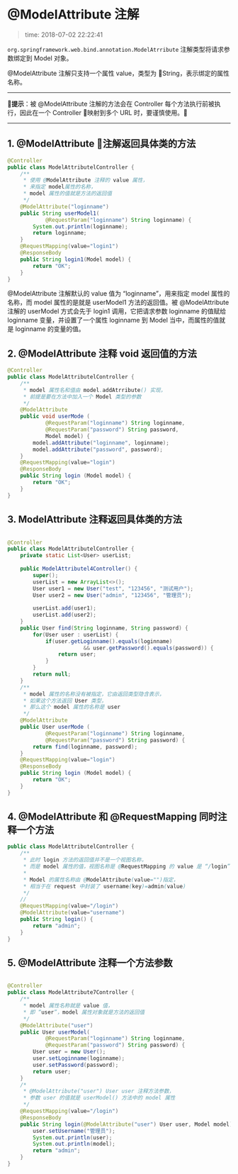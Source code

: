 # @ModelAttribute 注解
>time: 2018-07-02 22:22:41

`org.springframework.web.bind.annotation.ModelAtrribute` 注解类型将请求参数绑定到 Model 对象。

@ModelAttribute 注解只支持一个属性 value，类型为 String，表示绑定的属性名称。

***
**提示**：被 @ModelAttribute 注解的方法会在 Controller 每个方法执行前被执行，因此在一个 Controller 映射到多个 URL 时，要谨慎使用。
***

## 1. @ModelAttribute 注解返回具体类的方法
```java
@Controller
public class ModelAttributelController {
    /**
     * 使用 @ModelAttribute 注释的 value 属性，
     * 来指定 model属性的名称，
     * model 属性的值就是方法的返回值
     */
    @ModelAttribute("loginname")
    public String userModel1(
            @RequestParam("loginname") String loginname) {
        System.out.println(loginname);
        return loginname;
    }
    @RequestMapping(value="login1")
    @ResponseBody
    public String login1(Model model) {
        return "OK";
    }
}
```
@ModelAttribute 注解默认的 value 值为 “loginname”，用来指定 model 属性的名称，而 model 属性的是就是 userModel1 方法的返回值。被 @ModelAttribute 注解的 userModel 方式会先于 login1 调用，它把请求参数 loginname 的值赋给 loginname 变量，并设置了一个属性 loginname 到 Model 当中，而属性的值就是 loginname 的变量的值。

## 2. @ModelAttribute 注释 void 返回值的方法
```java
@Controller
public class ModelAttributelController {
    /**
     * model 属性名和值由 model.addAtrribute() 实现，
     * 前提是要在方法中加入一个 Model 类型的参数
     */
    @ModelAttribute
    public void userMode (
            @RequestParam("loginname") String loginname,
            @RequestParam("password") String password,
            Model model) {
        model.addAttribute("loginname", loginname);
        model.addAttribute("password", password);
    }
    @RequestMapping(value="login")
    @ResponseBody
    public String login (Model model) {
        return "OK";
    }
}
```

## 3. ModelAttribute 注释返回具体类的方法
```java

@Controller
public class ModelAttributelController {
    private static List<User> userList;
    
    public ModelAttributel4Controller() {
        super();
        userList = new ArrayList<>();
        User user1 = new User("test", "123456", "测试用户");
        User user2 = new User("admin", "123456", "管理员");
        
        userList.add(user1);
        userList.add(user2);
    }
    public User find(String loginname, String password) {
        for(User user : userList) {
            if(user.getLoginname().equals(loginname) 
                        && user.getPassword().equals(password)) {
                return user;
            }
        }
        return null;
    }
    /**
     * model 属性的名称没有被指定，它由返回类型隐含表示，
     * 如果这个方法返回 User 类型，
     * 那么这个 model 属性的名称是 user
     */
    @ModelAttribute
    public User userMode (
            @RequestParam("loginname") String loginname,
            @RequestParam("password") String password) {
        return find(loginname, password);
    }
    @RequestMapping(value="login")
    @ResponseBody
    public String login (Model model) {
        return "OK";
    }
}
```

## 4. @ModelAttribute 和 @RequestMapping 同时注释一个方法

```java
public class ModelAttributelController {
    /**
     * 此时 login 方法的返回值并不是一个视图名称，
     * 而是 model 属性的值，视图名称是 @RequestMapping 的 value 是 “/login”
     * 
     * Model 的属性名称由 @ModelAttribute(value="")指定，
     * 相当于在 request 中封装了 username(key)=admin(value)
     */
    // 
    @RequestMapping(value="/login")
    @ModelAttribute(value="username")
    public String login() {
        return "admin";
    }
}
```

## 5. @ModelAttribute 注释一个方法参数
```java

@Controller
public class ModelAttribute7Controller {
    /**
     * model 属性名称就是 value 值，
     * 即 “user”，model 属性对象就是方法的返回值
     */
    @ModelAttribute("user")
    public User userModel(
            @RequestParam("loginname") String loginname,
            @RequestParam("password") String password) {
        User user = new User();
        user.setLoginname(loginname);
        user.setPassword(password);
        return user;
    }
    /* 
     * @ModelAttribute("user") User user 注释方法参数，
     * 参数 user 的值就是 userModel() 方法中的 model 属性
     */
    @RequestMapping(value="/login")
    @ResponseBody
    public String login(@ModelAttribute("user") User user, Model model) {
        user.setUsername("管理员");
        System.out.println(user);
        System.out.println(model);
        return "admin";
    }
}
```